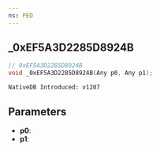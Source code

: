 ```yaml
---
ns: PED
---
```

## _0xEF5A3D2285D8924B

```c
// 0xEF5A3D2285D8924B
void _0xEF5A3D2285D8924B(Any p0, Any p1);
```

```
NativeDB Introduced: v1207
```

## Parameters
* **p0**:
* **p1**:
